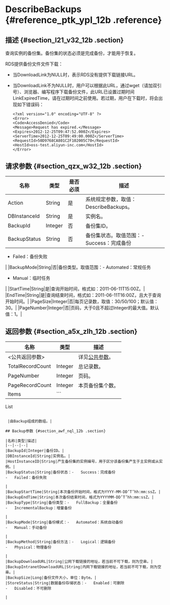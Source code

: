 # DescribeBackups {#reference_ptk_ypl_12b .reference}

## 描述 {#section_l21_v32_12b .section}

查询实例的备份集。备份集的状态必须是完成备份，才能用于恢复。

RDS提供备份文件文件下载：

-   当DownloadLink为NULL时，表示RDS没有提供下载链接URL。
-   当DownloadLink不为NULL时，用户可以根据此URL，通过wget（请加双引号）、浏览器、编写程序下载备份文件，此URL已设置过期时间LinkExpiredTime，请在过期时间之前使用。若过期，用户在下载时，将会出现如下错误码：

    ```
    <?xml version="1.0" encoding="UTF-8" ?>
    <Error>
    <Code>AccessDenied</Code>
    <Message>Request has expired.</Message>
    <Expires>2012-12-25T09:47:52.000Z</Expires>
    <ServerTime>2012-12-25T09:49:00.000Z</ServerTime>
    <RequestId>50D9768CA801C2F102005C70</RequestId>
    <HostId>oss-test.aliyun-inc.com</HostId>
    </Error>
    ```


## 请求参数 {#section_qzx_w32_12b .section}

|名称|类型|是否必须|描述|
|--|--|----|--|
|Action|String|是|系统规定参数，取值：DescribeBackups。|
|DBInstanceId|String|是|实例名。|
|BackupId|Integer|否|备份集ID。|
|BackupStatus|String|否|备份集状态。取值范围：-   Success：完成备份
-   Failed：备份失败

|
|BackupMode|String|否|备份类型。取值范围：-   Automated：常规任务
-   Manual：临时任务

|
|StartTime|String|是|查询开始时间，格式如：2011-06-11T15:00Z。|
|EndTime|String|是|查询结束时间，格式如：2011-06-11T16:00Z，且大于查询开始时间。|
|PageSize|Integer|否|每页记录数，取值：30/50/100；默认值：30。|
|PageNumber|Integer|否|页码，大于0且不超过Integer的最大值。默认值：1。|

## 返回参数 {#section_a5x_zlh_12b .section}

|名称|类型|描述|
|--|--|--|
|<公共返回参数\>| |详见[公共参数](cn.zh-CN/API参考/使用API/公共参数.md#)。|
|TotalRecordCount|Integer|总记录数。|
|PageNumber|Integer|页码。|
|PageRecordCount|Integer|本页备份集个数。|
|Items| ```
List<Backup>
```

 |由Backup组成的数组。|

## Backup参数 {#section_awf_nql_12b .section}

|名称|类型|描述|
|--|--|--|
|BackupId|Integer|备份ID。|
|DBInstanceId|String|实例名。|
|HostInstanceID|String|产生备份集的实例编号，用于区分该备份集产生于主实例或从实例。|
|BackupStatus|String|备份状态：-   Success：完成备份
-   Failed：备份失败

|
|BackupStartTime|String|本次备份开始时间，格式为YYYY-MM-DD’T’hh:mm:ssZ。|
|BackupEndTime|String|本次备份结束时间，格式为YYYYMM-DD’T’hh:mm:ssZ。|
|BackupType|String|备份类型：-   FullBackup：全量备份
-   IncrementalBackup：增量备份

|
|BackupMode|String|备份模式：-   Automated：系统自动备份
-   Manual：手动备份

|
|BackupMethod|String|备份方法：-   Logical：逻辑备份
-   Physical：物理备份

|
|BackupDownloadURL|String|公网下载链接的地址，若当前不可下载，则为空串。|
|BackupIntranetDownloadURL|String|内网下载链接的地址，若当前不可下载，则为空串。|
|BackupSize|Long|备份文件大小，单位：Byte。|
|StoreStatus|String|数据备份存储状态：-   Enabled：可删除
-   Disabled：不可删除

|

